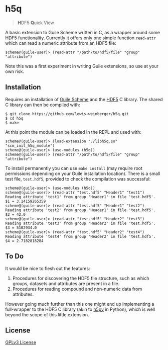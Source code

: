 # h5q

> **H**DF5 **Q**uick View

A basic extension to Guile Scheme written in C, as a wrapper around some HDF5 functionality. Currently it offers only one simple function `read-attr` which can read a numeric attribute from an HDF5 file:

```
scheme@(guile-user)> (read-attr "/path/to/hdf5/file" "group" "attribute")
```

Note this was a first experiment in writing Guile extensions, so use at your own risk.

## Installation

Requires an installation of [Guile Scheme](https://www.gnu.org/software/guile/download/) and the [HDF5](https://www.hdfgroup.org/downloads/) C library. The shared C library can then be compiled with:

```
$ git clone https://github.com/lewis-weinberger/h5q.git
$ cd h5q
$ make
```

At this point the module can be loaded in the REPL and used with:

```
scheme@(guile-user)> (load-extension "./libh5q.so" "scm_init_h5q_module")
scheme@(guile-user)> (use-modules (h5q))
scheme@(guile-user)> (read-attr "/path/to/hdf5/file" "group" "attribute")
```

To install permanently you can use `make install` (may require root permissions depending on your Guile installation location). There is a small test file, `test.hdf5`, provided to check the compilation was successful:

```
scheme@(guile-user)> (use-modules (h5q))
scheme@(guile-user)> (read-attr "test.hdf5" "Header1" "test1")
Reading attribute 'test1' from group 'Header1' in file 'test.hdf5'.
$1 = 3.14159265359
scheme@(guile-user)> (read-attr "test.hdf5" "Header1" "test2")
Reading attribute 'test2' from group 'Header1' in file 'test.hdf5'.
$2 = 42.0
scheme@(guile-user)> (read-attr "test.hdf5" "Header2" "test3")
Reading attribute 'test3' from group 'Header2' in file 'test.hdf5'.
$3 = 5102934.0
scheme@(guile-user)> (read-attr "test.hdf5" "Header2" "test4")
Reading attribute 'test4' from group 'Header2' in file 'test.hdf5'.
$4 = 2.7182818284
```

## To Do

It would be nice to flesh out the features:

1. Procedures for discovering the HDF5 file structure, such as which groups, datasets and attributes are present in a file.
2. Procedures for reading compound and non-numeric data from attributes.

However going much further than this one might end up implementing a full-wrapper to the HDF5 C library (akin to [h5py](https://www.h5py.org/) in Python), which is well beyond the scope of this little extension.


## License

[GPLv3 License](./LICENSE)

